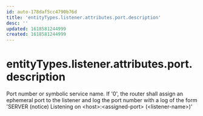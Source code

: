 ```yaml
---
id: auto-178daf5cc4790b76d
title: 'entityTypes.listener.attributes.port.description'
desc: ''
updated: 1618581244999
created: 1618581244999
---
```

# entityTypes.listener.attributes.port.description

Port number or symbolic service name.  If &#39;0&#39;, the router shall assign an ephemeral port to the listener and log the port number with a log of the form &#39;SERVER (notice) Listening on &lt;host&gt;:&lt;assigned-port&gt; (&lt;listener-name&gt;)&#39;